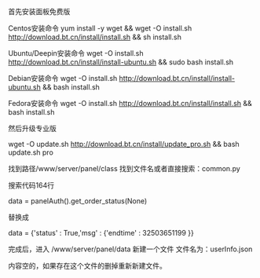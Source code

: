 首先安装面板免费版

Centos安装命令          yum install -y wget && wget -O install.sh http://download.bt.cn/install/install.sh && sh install.sh

Ubuntu/Deepin安装命令  wget -O install.sh http://download.bt.cn/install/install-ubuntu.sh && sudo bash install.sh

Debian安装命令         wget -O install.sh http://download.bt.cn/install/install-ubuntu.sh && bash install.sh

Fedora安装命令         wget -O install.sh http://download.bt.cn/install/install.sh && bash install.sh

然后升级专业版

wget -O update.sh http://download.bt.cn/install/update_pro.sh && bash update.sh pro

找到路径/www/server/panel/class 找到文件名或者直接搜索：common.py


搜索代码164行

data = panelAuth().get_order_status(None)

替换成

data = {'status' : True,'msg' : {'endtime' : 32503651199 }}

完成后，进入 /www/server/panel/data 新建一个文件 文件名为：userInfo.json 

内容空的，如果存在这个文件的删掉重新新建文件。
